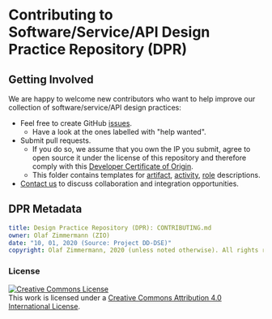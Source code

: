 
# Contributing to Software/Service/API Design Practice Repository (DPR)

## Getting Involved 

We are happy to welcome new contributors who want to help improve our collection of software/service/API design practices:

* Feel free to create GitHub [issues](https://github.com/socadk/design-practice-repository/issues). 
    * Have a look at the ones labelled with "help wanted".
* Submit pull requests. <!-- TODO (v2) provide a template, example: <https://github.com/JabRef/jabref/blob/master/.github/PULL_REQUEST_TEMPLATE.md> -->
    * If you do so, we assume that you own the IP you submit, agree to open source it under the license of this repository and therefore comply with this [Developer Certificate of Origin](https://developercertificate.org/). 
    * This folder contains templates for [artifact](DPR-ArtifactTemplate.md), [activity](DPR-ActivityTemplate.md), [role](DPR-RoleTemplate.md) descriptions.
* [Contact us](https://ozimmer.ch/about/) to discuss collaboration and integration opportunities.

<!-- TODO (v2): Please review our contribution rules/code of conduct upfront. Thank you! -->


## DPR Metadata 

```yaml
title: Design Practice Repository (DPR): CONTRIBUTING.md
owner: Olaf Zimmermann (ZIO)
date: "10, 01, 2020 (Source: Project DD-DSE)"
copyright: Olaf Zimmermann, 2020 (unless noted otherwise). All rights reserved.
```

### License

<a rel="license" href="http://creativecommons.org/licenses/by/4.0/"><img alt="Creative Commons License" style="border-width:0" src="https://i.creativecommons.org/l/by/4.0/88x31.png" /></a><br />This work is licensed under a <a rel="license" href="http://creativecommons.org/licenses/by/4.0/">Creative Commons Attribution 4.0 International License</a>.
